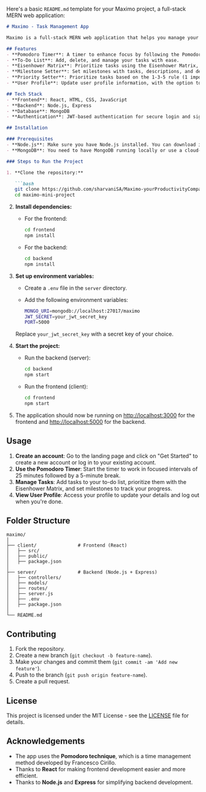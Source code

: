 Here's a basic `README.md` template for your Maximo project, a full-stack MERN web application:

```markdown
# Maximo - Task Management App

Maximo is a full-stack MERN web application that helps you manage your tasks and milestones efficiently. It features a Pomodoro timer, a to-do list, Eisenhower Matrix for task prioritization, milestone setter, and more. Maximo helps you stay organized, focused, and productive.

## Features
- **Pomodoro Timer**: A timer to enhance focus by following the Pomodoro technique (25 minutes of work followed by a 5-minute break).
- **To-Do List**: Add, delete, and manage your tasks with ease.
- **Eisenhower Matrix**: Prioritize tasks using the Eisenhower Matrix, categorizing tasks into four quadrants.
- **Milestone Setter**: Set milestones with tasks, descriptions, and deadlines.
- **Priority Setter**: Prioritize tasks based on the 1-3-5 rule (1 important task, 3 medium tasks, and 5 small tasks).
- **User Profile**: Update user profile information, with the option to log out.

## Tech Stack
- **Frontend**: React, HTML, CSS, JavaScript
- **Backend**: Node.js, Express
- **Database**: MongoDB
- **Authentication**: JWT-based authentication for secure login and signup

## Installation

### Prerequisites
- **Node.js**: Make sure you have Node.js installed. You can download it from [here](https://nodejs.org/).
- **MongoDB**: You need to have MongoDB running locally or use a cloud-based MongoDB service like [MongoDB Atlas](https://www.mongodb.com/cloud/atlas).

### Steps to Run the Project

1. **Clone the repository:**

   ```bash
   git clone https://github.com/sharvaniSA/Maximo-yourProductivityCompanion
   cd maximo-mini-project
   ```

2. **Install dependencies:**

   - For the frontend:
   
     ```bash
     cd frontend
     npm install
     ```

   - For the backend:
   
     ```bash
     cd backend
     npm install
     ```

3. **Set up environment variables:**

   - Create a `.env` file in the `server` directory.
   - Add the following environment variables:

     ```bash
     MONGO_URI=mongodb://localhost:27017/maximo
     JWT_SECRET=your_jwt_secret_key
     PORT=5000
     ```

   Replace `your_jwt_secret_key` with a secret key of your choice.

4. **Start the project:**

   - Run the backend (server):

     ```bash
     cd backend
     npm start
     ```

   - Run the frontend (client):

     ```bash
     cd frontend
     npm start
     ```

5. The application should now be running on [http://localhost:3000](http://localhost:3000) for the frontend and [http://localhost:5000](http://localhost:5000) for the backend.

## Usage

1. **Create an account**: Go to the landing page and click on "Get Started" to create a new account or log in to your existing account.
2. **Use the Pomodoro Timer**: Start the timer to work in focused intervals of 25 minutes followed by a 5-minute break.
3. **Manage Tasks**: Add tasks to your to-do list, prioritize them with the Eisenhower Matrix, and set milestones to track your progress.
4. **View User Profile**: Access your profile to update your details and log out when you're done.

## Folder Structure

```
maximo/
│
├── client/               # Frontend (React)
│   ├── src/
│   ├── public/
│   ├── package.json
│
├── server/               # Backend (Node.js + Express)
│   ├── controllers/
│   ├── models/
│   ├── routes/
│   ├── server.js
│   ├── .env
│   ├── package.json
│
└── README.md
```

## Contributing

1. Fork the repository.
2. Create a new branch (`git checkout -b feature-name`).
3. Make your changes and commit them (`git commit -am 'Add new feature'`).
4. Push to the branch (`git push origin feature-name`).
5. Create a pull request.

## License

This project is licensed under the MIT License - see the [LICENSE](LICENSE) file for details.

## Acknowledgements

- The app uses the **Pomodoro technique**, which is a time management method developed by Francesco Cirillo.
- Thanks to **React** for making frontend development easier and more efficient.
- Thanks to **Node.js** and **Express** for simplifying backend development.

```

